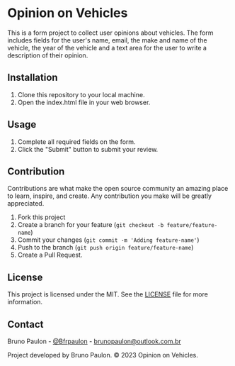 # Opinion on Vehicles

This is a form project to collect user opinions about vehicles. The form includes fields for the user's name, email, the make and name of the vehicle, the year of the vehicle and a text area for the user to write a description of their opinion.

## Installation

1. Clone this repository to your local machine.
2. Open the index.html file in your web browser.

## Usage

1. Complete all required fields on the form.
2. Click the "Submit" button to submit your review.

## Contribution

Contributions are what make the open source community an amazing place to learn, inspire, and create. Any contribution you make will be greatly appreciated.

1. Fork this project
2. Create a branch for your feature (`git checkout -b feature/feature-name`)
3. Commit your changes (`git commit -m 'Adding feature-name'`)
4. Push to the branch (`git push origin feature/feature-name`)
5. Create a Pull Request.

## License

This project is licensed under the MIT. See the [LICENSE](LICENSE.txt) file for more information.

## Contact

Bruno Paulon - [@Bfrpaulon](https://github.com/Bfrpaulon) - brunopaulon@outlook.com.br

Project developed by Bruno Paulon. &copy; 2023 Opinion on Vehicles.
